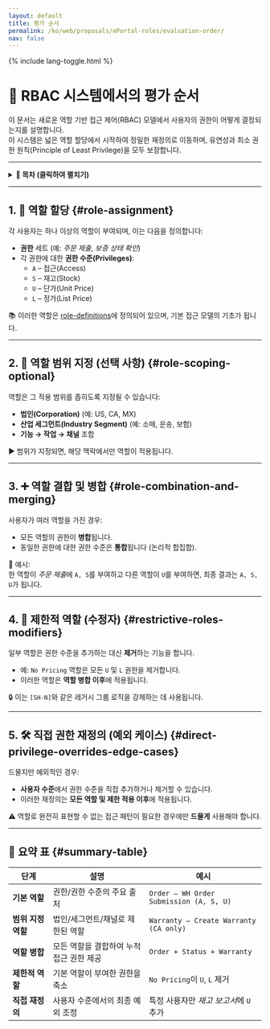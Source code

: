 ```yaml
---
layout: default
title: 평가 순서
permalink: /ko/web/proposals/ePortal-roles/evaluation-order/
nav: false
---
```


{% include lang-toggle.html %}

# 🧮 RBAC 시스템에서의 평가 순서

이 문서는 새로운 역할 기반 접근 제어(RBAC) 모델에서 사용자의 권한이 어떻게 결정되는지를 설명합니다.  
이 시스템은 넓은 역할 할당에서 시작하여 정밀한 재정의로 이동하며, 유연성과 최소 권한 원칙(Principle of Least Privilege)을 모두 보장합니다.

---

<details markdown="1">
  <summary><strong>📑 목차 (클릭하여 펼치기)</strong></summary>

- [`역할 할당`](#role-assignment)
- [`역할 범위 지정 (선택 사항)`](#role-scoping-optional)
- [`역할 결합 및 병합`](#role-combination-and-merging)
- [`제한적 역할 (수정자)`](#restrictive-roles-modifiers)
- [`직접 권한 재정의 (예외 케이스)`](#direct-privilege-overrides-edge-cases)
- [`요약 표`](#summary-table)

</details>

---

## 1. 🧱 역할 할당 {#role-assignment}

각 사용자는 하나 이상의 역할이 부여되며, 이는 다음을 정의합니다:

- **권한** 세트 (예: *주문 제출*, *보증 상태 확인*)
- 각 권한에 대한 **권한 수준(Privileges)**:
  - `A` – 접근(Access)
  - `S` – 재고(Stock)
  - `U` – 단가(Unit Price)
  - `L` – 정가(List Price)

📚 이러한 역할은 [role-definitions](./role-definitions.md)에 정의되어 있으며, 기본 접근 모델의 기초가 됩니다.

---

## 2. 🧭 역할 범위 지정 (선택 사항) {#role-scoping-optional}

역할은 그 적용 범위를 좁히도록 지정될 수 있습니다:

- **법인(Corporation)** (예: US, CA, MX)
- **산업 세그먼트(Industry Segment)** (예: 소매, 운송, 보험)
- **기능 → 작업 → 채널** 조합

▶ 범위가 지정되면, 해당 맥락에서만 역할이 적용됩니다.

---

## 3. ➕ 역할 결합 및 병합 {#role-combination-and-merging}

사용자가 여러 역할을 가진 경우:

- 모든 역할의 권한이 **병합**됩니다.
- 동일한 권한에 대한 권한 수준은 **통합**됩니다 (논리적 합집합).

📝 예시:  
한 역할이 *주문 제출*에 `A, S`를 부여하고 다른 역할이 `U`를 부여하면, 최종 결과는 `A, S, U`가 됩니다.

---

## 4. 🚫 제한적 역할 (수정자) {#restrictive-roles-modifiers}

일부 역할은 권한 수준을 추가하는 대신 **제거**하는 기능을 합니다.

- 예: `No Pricing` 역할은 모든 `U` 및 `L` 권한을 제거합니다.
- 이러한 역할은 **역할 병합 이후**에 적용됩니다.

🔒 이는 `[SH-N]`와 같은 레거시 그룹 로직을 강제하는 데 사용됩니다.

---

## 5. 🛠️ 직접 권한 재정의 (예외 케이스) {#direct-privilege-overrides-edge-cases}

드물지만 예외적인 경우:

- **사용자 수준**에서 권한 수준을 직접 추가하거나 제거할 수 있습니다.
- 이러한 재정의는 **모든 역할 및 제한 적용 이후**에 적용됩니다.

⚠️ 역할로 완전히 표현할 수 없는 접근 패턴이 필요한 경우에만 **드물게** 사용해야 합니다.

---

## 🔁 요약 표 {#summary-table}

| 단계                 | 설명                                     | 예시                                                      |
|----------------------|------------------------------------------|-----------------------------------------------------------|
| **기본 역할**        | 권한/권한 수준의 주요 출처               | `Order – WH Order Submission (A, S, U)`                   |
| **범위 지정 역할**   | 법인/세그먼트/채널로 제한된 역할          | `Warranty – Create Warranty (CA only)`                    |
| **역할 병합**        | 모든 역할을 결합하여 누적 접근 권한 제공  | `Order + Status + Warranty`                               |
| **제한적 역할**      | 기본 역할이 부여한 권한을 축소            | `No Pricing`이 `U`, `L` 제거                              |
| **직접 재정의**      | 사용자 수준에서의 최종 예외 조정          | 특정 사용자만 *재고 보고서*에 `U` 추가                     |
